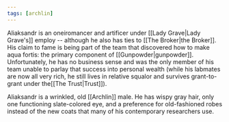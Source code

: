 ```yaml
---
tags: [archlin]
---
```


Aliaksandr is an oneiromancer and artificer under [[Lady Grave|Lady Grave's]] employ -- although he also has ties to [[The Broker|the Broker]]. His claim to fame is being part of the team that discovered how to make aqua fortis: the primary component of [[Gunpowder|gunpowder]]. Unfortunately, he has no business sense and was the only member of his team unable to parlay that success into personal wealth (while his labmates are now all very rich, he still lives in relative squalor and survives grant-to-grant under the[[The Trust|Trust]]).

Aliaksandr is a wrinkled, old [[Archlin]] male. He has wispy gray hair, only one functioning slate-colored eye, and a preference for old-fashioned robes instead of the new coats that many of his contemporary researchers use.
